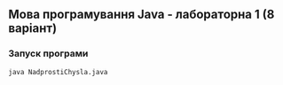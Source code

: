 ## Мова програмування Java - лабораторна 1 (8 варіант)

### Запуск програми

```bash
java NadprostiChysla.java 
```
